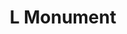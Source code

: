 ---
pid: FS316
title: L Monument
location_transcription: Downtown
zipcode: '19104'
outside_phl: 
neighborhood: University City,Belmont,Parkside,Powelton Village
age: '2'
age_range: "<6"
instagram: 
image_file_name: FS_316.jpg
proposal_transcription: 
topic: Unknown
topic_summary: '0'
type: Other No Form
keywords_other: 
credit: Laylah
image_labels: circle
twitter: 
facebook: 
permalink: "/monuments/fs316/"
layout: item-page
---